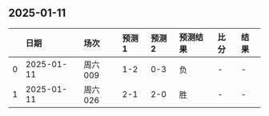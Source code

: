 

## 2025-01-11

|    | 日期       | 场次    | 预测1   | 预测2   | 预测结果   | 比分   | 结果   |
|---:|:-----------|:--------|:--------|:--------|:-----------|:-------|:-------|
|  0 | 2025-01-11 | 周六009 | 1-2     | 0-3     | 负         | -      | -      |
|  1 | 2025-01-11 | 周六026 | 2-1     | 2-0     | 胜         | -      | -      |


